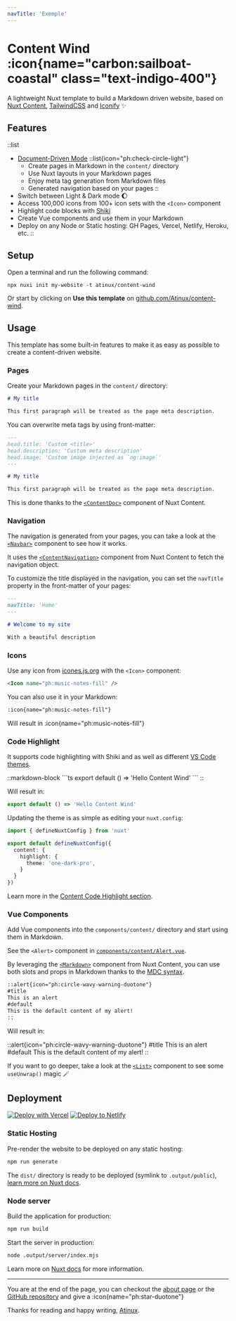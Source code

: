 ```yaml
---
navTitle: 'Exemple'
---
```


# Content Wind :icon{name="carbon:sailboat-coastal" class="text-indigo-400"}

A lightweight Nuxt template to build a Markdown driven website, based on [Nuxt Content](https://content.nuxtjs.org), [TailwindCSS](https://tailwindcss.com) and [Iconify](https://iconify.design) :sparkles:

## Features

::list
- [Document-Driven Mode](https://content.nuxtjs.org/guide/writing/document-driven)
  ::list{icon="ph:check-circle-light"}
  - Create pages in Markdown in the `content/` directory
  - Use Nuxt layouts in your Markdown pages
  - Enjoy meta tag generation from Markdown files
  - Generated navigation based on your pages
  ::
- Switch between Light & Dark mode :moon:
- Access 100,000 icons from 100+ icon sets with the `<Icon>` component
- Highlight code blocks with [Shiki](https://shiki.matsu.io)
- Create Vue components and use them in your Markdown
- Deploy on any Node or Static hosting: GH Pages, Vercel, Netlify, Heroku, etc.
::

## Setup

Open a terminal and run the following command:

```
npx nuxi init my-website -t atinux/content-wind
```

Or start by clicking on **Use this template** on [github.com/Atinux/content-wind](https://github.com/Atinux/content-wind).

## Usage

This template has some built-in features to make it as easy as possible to create a content-driven website.

### Pages

Create your Markdown pages in the `content/` directory:

```md
# My title

This first paragraph will be treated as the page meta description.
```

You can overwrite meta tags by using front-matter:

```md
---
head.title: 'Custom <title>'
head.description: 'Custom meta description'
head.image: 'Custom image injected as `og:image`'
---

# My title

This first paragraph will be treated as the page meta description.
```

This is done thanks to the [`<ContentDoc>`](https://content.nuxtjs.org/api/components/content-doc) component of Nuxt Content.

### Navigation

The navigation is generated from your pages, you can take a look at the [`<Navbar>`](https://github.com/Atinux/content-wind/blob/main/components/Navbar.vue) component to see how it works.

It uses the [`<ContentNavigation>`](https://content.nuxtjs.org/api/components/content-navigation) component from Nuxt Content to fetch the navigation object.

To customize the title displayed in the navigation, you can set the `navTitle` property in the front-matter of your pages:

```md
---
navTitle: 'Home'
---

# Welcome to my site

With a beautiful description
```

### Icons

Use any icon from [icones.js.org](https://icones.js.org) with the `<Icon>` component:

```html
<Icon name="ph:music-notes-fill" />
```

You can also use it in your Markdown:

```md
:icon{name="ph:music-notes-fill"}
```

Will result in :icon{name="ph:music-notes-fill"}

### Code Highlight

It supports code highlighting with Shiki and as well as different [VS Code themes](https://github.com/shikijs/shiki/blob/main/docs/themes.md#all-themes).

::markdown-block
\```ts
export default () => 'Hello Content Wind'
\```
::

Will result in:

```ts
export default () => 'Hello Content Wind'
```

Updating the theme is as simple as editing your `nuxt.config`:

```ts
import { defineNuxtConfig } from 'nuxt'

export default defineNuxtConfig({
  content: {
    highlight: {
      theme: 'one-dark-pro',
    }
  }
})
```

Learn more in the [Content Code Highlight section](https://content.nuxtjs.org/api/configuration#highlight).

### Vue Components

Add Vue components into the `components/content/` directory and start using them in Markdown.

See the `<Alert>` component in [`components/content/Alert.vue`](https://github.com/Atinux/content-wind/blob/main/components/content/Alert.vue).

By leveraging the [`<Markdown>`](https://content.nuxtjs.org/api/components/markdown) component from Nuxt Content, you can use both slots and props in Markdown thanks to the [MDC syntax](https://content.nuxtjs.org/guide/writing/mdc).

```md
::alert{icon="ph:circle-wavy-warning-duotone"}
#title
This is an alert
#default
This is the default content of my alert!
::
```

Will result in:

::alert{icon="ph:circle-wavy-warning-duotone"}
#title
This is an alert
#default
This is the default content of my alert!
::

If you want to go deeper, take a look at the [`<List>`](https://github.com/Atinux/content-wind/blob/main/components/content/List.vue) component to see some `useUnwrap()` magic :magic_wand:


## Deployment

[![Deploy with Vercel](https://vercel.com/button)](https://vercel.com/new/clone?repository-url=https%3A%2F%2Fgithub.com%2FAtinux%2Fcontent-wind) [![Deploy to Netlify](https://www.netlify.com/img/deploy/button.svg)](https://app.netlify.com/start/deploy?repository=https://github.com/Atinux/content-wind)


### Static Hosting

Pre-render the website to be deployed on any static hosting:

```bash
npm run generate
```

The `dist/` directory is ready to be deployed (symlink to `.output/public`), [learn more on Nuxt docs](https://v3.nuxtjs.org/guide/deploy/static-hosting).

### Node server

Build the application for production:

```bash
npm run build
```

Start the server in production:

```bash
node .output/server/index.mjs
```

Learn more on [Nuxt docs](https://v3.nuxtjs.org/guide/deploy/node-server) for more information.

---

You are at the end of the page, you can checkout the [about page](/about) or the [GitHub repository](https://github.com/Atinux/content-wind) and give a :icon{name="ph:star-duotone"}

Thanks for reading and happy writing, [Atinux](https://twitter.com/Atinux).
